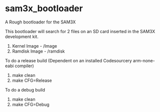 sam3x_bootloader
================
A Rough bootloader for the SAM3X

This bootloader will search for 2 files on an SD card inserted in the SAM3X development kit.  
1. Kernel Image - /Image
2. Ramdisk Image - /ramdisk

To do a release build (Dependent on an installed Codesourcery arm-none-eabi compiler)

1. make clean
2. make CFG=Release

To do a debug build
1. make clean
2. make CFG=Debug
